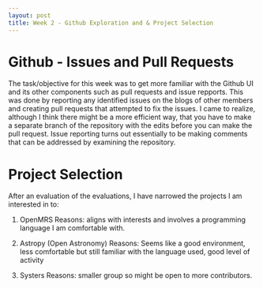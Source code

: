 ```yaml
---
layout: post
title: Week 2 - Github Exploration and & Project Selection
---
```


# Github - Issues and Pull Requests

The task/objective for this week was to get more familiar with the Github UI and its other components such as pull requests and issue repports. 
This was done by reporting any identified issues on the blogs of other members and creating pull requests that attempted to fix the issues. I came to realize, although I think there might be a more efficient way, that you have to make a separate branch of the repository with the edits before you can make the pull request. 
Issue reporting turns out essentially to be making comments that can be addressed by examining the repository. 


# Project Selection

After an evaluation of the evaluations, I have narrowed the projects I am interested in to:

1. OpenMRS
Reasons: aligns with interests and involves a programming language I am comfortable with. 

2. Astropy (Open Astronomy)
Reasons: Seems like a good environment, less comfortable but still familiar with the language used, good level of activity

3. Systers 
Reasons: smaller group so might be open to more contributors.
